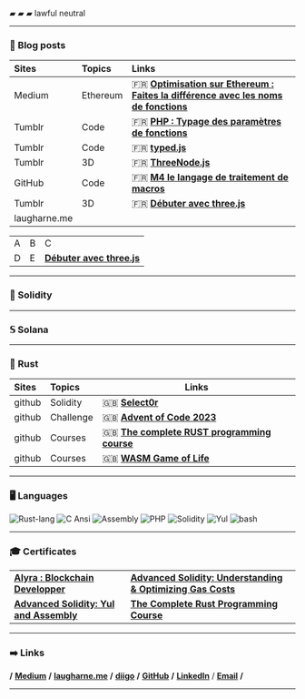 

▰ ▰ ▰ lawful neutral

----

### 📝  Blog posts

| Sites        | Topics     | Links                                                                                                                                                                                                              |
| :----------- | :--------- | :----------------------------------------------------------------------------------------------------------------------------------------------------------------------------------------------------------------- |
| Medium       | Ethereum   | 🇫🇷 **[Optimisation sur Ethereum : Faites la différence avec les noms de fonctions](https://medium.com/@franck.maussand/optimisation-sur-ethereum-faites-la-diff%C3%A9rence-avec-les-noms-de-fonctions-ba4692c9e39f)** |
| Tumblr     | Code       | 🇫🇷 **[PHP : Typage des paramètres de fonctions](https://www.tumblr.com/laugharne-me/56910153196/php-typage-parametres-fonctions)**                                                                                               |
| Tumblr       | Code       | 🇫🇷 **[typed.js](https://www.tumblr.com/laugharne-me/20671183955/typed-js)**                                                                                                                                                      |
| Tumblr         | 3D         | 🇫🇷 **[ThreeNode.js](https://www.tumblr.com/laugharne-me/15710609836/threenode-js)**                                                                                                                                              |
| GitHub       | Code       | 🇫🇷 **[M4 le langage de traitement de macros](https://github.com/Laugharne/m4_le_langage_de_traitement_de_macros)**                                                                                            |
| Tumblr       | 3D         | 🇫🇷 **[Débuter avec three.js](https://www.tumblr.com/laugharne-me/11781335852/debuter-avec-three-js)**                                                                                                                            |
| laugharne.me | **[]()**   |                                                                                                                                                                                                                    |


<table>
  <tr> <td>A</td> <td>B</td> <td>C</td> </tr>
  <tr> <td>D</td> <td>E</td> <td><b><a href="http://laugharne.me/post/11781335852/debuter-avec-three-js">Débuter avec three.js</a></b></td> </tr>
</table>


----
### 💎  Solidity

----
### 𝕊  Solana

----
### 🦀  Rust

| Sites  | Topics    | Links                                                                                                               |
| :----- | :-------- | ------------------------------------------------------------------------------------------------------------------- |
| github | Solidity  | 🇬🇧 **[Select0r](https://github.com/Laugharne/select0r)**                                                               |
| github | Challenge | 🇬🇧 **[Advent of Code 2023](https://github.com/Laugharne/advent_of_code_2023)**                                         |
| github | Courses   | 🇬🇧 **[The complete RUST programming course](https://github.com/Laugharne/udemy_the_complete_rust_programming_course)** |
| github | Courses   | 🇬🇧 **[WASM Game of Life](https://github.com/Laugharne/wasm-game-of-life)**                                             |

----
### 🖥️  Languages

<img src="https://img.shields.io/badge/Rust-gray.svg?logo=rust&logoColor=red" alt="Rust-lang"> <img src="https://img.shields.io/badge/C Ansi-gray.svg?logo=c" alt="C Ansi"> <img src="https://img.shields.io/badge/Assembly-gray.svg?logo=assemblyscript&logoColor=yellow" alt="Assembly"> <img src="https://img.shields.io/badge/PHP-gray.svg?logo=php" alt="PHP"> <img src="https://img.shields.io/badge/Solidity-gray.svg?logo=solidity" alt="Solidity"> <img src="https://img.shields.io/badge/Yul-gray.svg?logo=y" alt="Yul"> <img src="https://img.shields.io/badge/Bash-gray.svg?logo=gnubash" alt="bash">


----
### 🎓  Certificates

<table>

  <tr>
    <td><b><a href="https://certificate.bcdiploma.com/check/0770624BBEEFA3F9CFD293BCD4B0598BF90C51C741E0633E6935538F6CE05FECdVN0Mnp0M3k2NFJPVm9VQ0ZSa1pibTdWL2c1TUtRUUp6UnRKcUdIMWt1VjFpdU5G">Alyra : Blockchain Developper</a></b></td>
    <td><b><a href="https://www.udemy.com/certificate/UC-5135d45b-70ee-46e5-9d3e-8b859e4ba161/"> Advanced Solidity: Understanding & Optimizing Gas Costs</a></b>
    </td>
  </tr>

  <tr>
    <td><b><a href="https://www.udemy.com/certificate/UC-ef9438ea-92b7-4f42-a91e-46ff28006419/"> Advanced Solidity: Yul and Assembly</a></b></td>
    <td><b><a href="https://www.udemy.com/certificate/UC-82d2d8e0-8e3d-43b3-adb1-631ccaa59b73/">The Complete Rust Programming Course</a></b>
    </td>
  </tr>

</table>

----
### ➡️  Links

**/** **[Medium](https://medium.com/@franck.maussand)** **/** **[laugharne.me](https://laugharne.me/)** **/** **[diigo](https://www.diigo.com/user/laugharne_me)** **/** **[GitHub](https://github.com/Laugharne)** **/** **[LinkedIn](https://www.linkedin.com/in/franckmaussand/)** / **[Email](mailto:franck@maussand.net)** **/**

----
